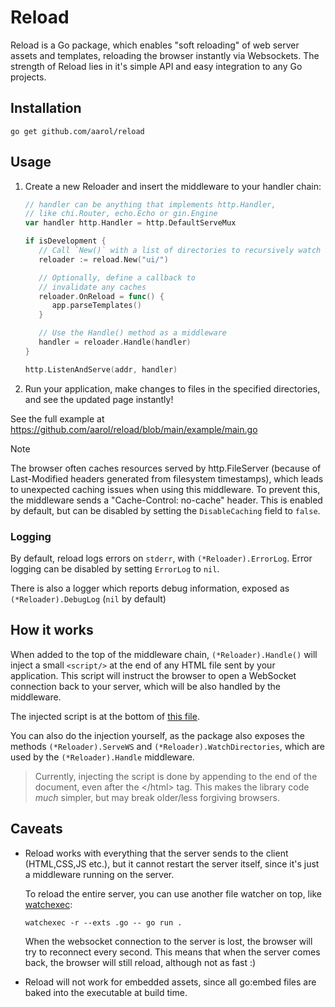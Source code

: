 # Reload

Reload is a Go package, which enables "soft reloading" of web server assets and templates, reloading the browser instantly via Websockets. The strength of Reload lies in it's simple API and easy integration to any Go projects.

## Installation

`go get github.com/aarol/reload`

## Usage

1. Create a new Reloader and insert the middleware to your handler chain:

   ```go
   // handler can be anything that implements http.Handler,
   // like chi.Router, echo.Echo or gin.Engine
   var handler http.Handler = http.DefaultServeMux

   if isDevelopment {
      // Call `New()` with a list of directories to recursively watch
      reloader := reload.New("ui/")

      // Optionally, define a callback to
      // invalidate any caches
      reloader.OnReload = func() {
         app.parseTemplates()
      }

      // Use the Handle() method as a middleware
      handler = reloader.Handle(handler)
   }

   http.ListenAndServe(addr, handler)
   ```

2. Run your application, make changes to files in the specified directories, and see the updated page instantly!

See the full example at <https://github.com/aarol/reload/blob/main/example/main.go>

> [!NOTE]  
> The browser often caches resources served by http.FileServer (because of Last-Modified headers generated from filesystem timestamps),
> which leads to unexpected caching issues when using this middleware. To prevent this, the middleware sends a "Cache-Control: no-cache" header. This is enabled by default, but can be disabled by setting the `DisableCaching` field to `false`.

### Logging

By default, reload logs errors on `stderr`, with `(*Reloader).ErrorLog`. Error logging can be disabled by setting `ErrorLog` to `nil`.

There is also a logger which reports debug information, exposed as `(*Reloader).DebugLog` (`nil` by default)

## How it works

When added to the top of the middleware chain, `(*Reloader).Handle()` will inject a small `<script/>` at the end of any HTML file sent by your application. This script will instruct the browser to open a WebSocket connection back to your server, which will be also handled by the middleware.

The injected script is at the bottom of [this file](https://github.com/aarol/reload/blob/main/reload.go).

You can also do the injection yourself, as the package also exposes the methods `(*Reloader).ServeWS` and `(*Reloader).WatchDirectories`, which are used by the `(*Reloader).Handle` middleware.

> Currently, injecting the script is done by appending to the end of the document, even after the \</html\> tag.
> This makes the library code _much_ simpler, but may break older/less forgiving browsers.

## Caveats

- Reload works with everything that the server sends to the client (HTML,CSS,JS etc.), but it cannot restart the server itself,
  since it's just a middleware running on the server.

  To reload the entire server, you can use another file watcher on top, like [watchexec](https://github.com/watchexec/watchexec):

  `watchexec -r --exts .go -- go run .`

  When the websocket connection to the server is lost, the browser will try to reconnect every second.
  This means that when the server comes back, the browser will still reload, although not as fast :)

- Reload will not work for embedded assets, since all go:embed files are baked into the executable at build time.
